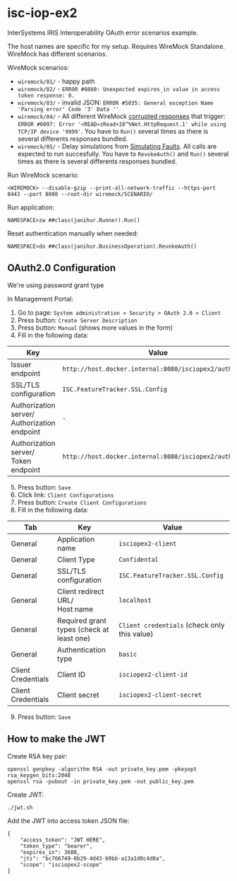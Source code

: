 # isc-iop-ex2

InterSystems IRIS Interoperability OAuth error scenarios example.

The host names are specific for my setup. Requires WireMock Standalone. WireMock has different scenarios.

WireMock scenarios:
* `wiremock/01/` - happy path
* `wiremock/02/` - `ERROR #8860: Unexpected expires_in value in access token response: 0.`
* `wiremock/03/` - invalid JSON: `ERROR #5035: General exception Name 'Parsing error' Code '3' Data ''`
* `wiremock/04/` - All different WireMock [corrupted responses](https://wiremock.org/docs/simulating-faults/#bad-responses) that trigger: `ERROR #6097: Error '<READ>zRead+28^%Net.HttpRequest.1' while using TCP/IP device '9999'`. You have to `Run()` several times as there is several differents responses bundled.
* `wiremock/05/` - Delay simulations from [Simulating Faults](https://wiremock.org/docs/simulating-faults/). All calls are expected to run succesfully. You have to `RevokeAuth()` and `Run()` several times as there is several differents responses bundled.

Run WireMock scenario:
```
<WIREMOCK> --disable-gzip --print-all-network-traffic --https-port 8443 --port 8080 --root-dir wiremock/SCENARIO/
```

Run application:
```
NAMESPACE>zw ##class(janihur.Runner).Run()
```

Reset authentication manually when needed:
```
NAMESPACE>do ##class(janihur.BusinessOperation).RevokeAuth()
```

## OAuth2.0 Configuration

We're using password grant type

In Management Portal:
1. Go to page: `System administration > Security > OAuth 2.0 > Client`
1. Press button: `Create Server Description`
1. Press button: `Manual` (shows more values in the form)
1. Fill in the following data:

|Key                  |Value                             |
|---------------------|----------------------------------|
|Issuer endpoint      |`http://host.docker.internal:8080/isciopex2/auth/token`|
|SSL/TLS configuration|`ISC.FeatureTracker.SSL.Config`|
|Authorization server/<br/>Authorization endpoint|`-`|
|Authorization server/<br/>Token endpoint|`http://host.docker.internal:8080/isciopex2/auth/token`|

5. Press button: `Save`
1. Click link: `Client Configurations`
1. Press button: `Create Client Configurations`
1. Fill in the following data:

|Tab               |Key                  |Value                          |
|------------------|---------------------|-------------------------------|
|General           |Application name     |`isciopex2-client`             |
|General           |Client Type          |`Confidental`                  |
|General           |SSL/TLS configuration|`ISC.FeatureTracker.SSL.Config`|
|General           |Client redirect URL/<br/>Host name|`localhost`|
|General           |Required grant types (check at least one)|`Client credentials` (check only this value)|
|General           |Authentication type  |`basic`                        |
|Client Credentials|Client ID            |`isciopex2-client-id`          |
|Client Credentials|Client secret        |`isciopex2-client-secret`      |

9. Press button: `Save`

## How to make the JWT

Create RSA key pair:
```
openssl genpkey -algorithm RSA -out private_key.pem -pkeyopt rsa_keygen_bits:2048
openssl rsa -pubout -in private_key.pem -out public_key.pem
```

Create JWT:
```
./jwt.sh
```

Add the JWT into access token JSON file:
```
{
    "access_token": "JWT HERE",
    "token_type": "bearer",
    "expires_in": 3600,
    "jti": "bc766749-0b29-4d43-b9bb-a13a1d0c4d8a",
    "scope": "isciopex2-scope"
}
```